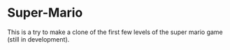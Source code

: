 # Super-Mario
This is a try to make a clone of the first few levels of the super mario game (still in development).

